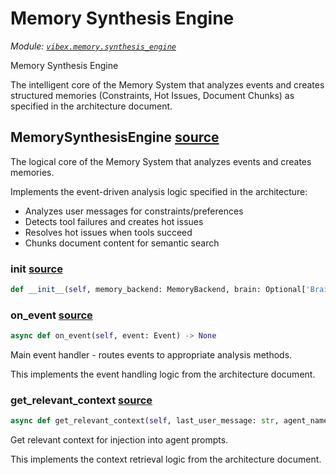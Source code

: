 # Memory Synthesis Engine

_Module: [`vibex.memory.synthesis_engine`](https://github.com/dustland/vibex/blob/main/src/vibex/memory/synthesis_engine.py)_

Memory Synthesis Engine

The intelligent core of the Memory System that analyzes events and creates
structured memories (Constraints, Hot Issues, Document Chunks) as specified
in the architecture document.

## MemorySynthesisEngine <a href="https://github.com/dustland/vibex/blob/main/src/vibex/memory/synthesis_engine.py#L30" class="source-link" title="View source code">source</a>

The logical core of the Memory System that analyzes events and creates memories.

Implements the event-driven analysis logic specified in the architecture:

- Analyzes user messages for constraints/preferences
- Detects tool failures and creates hot issues
- Resolves hot issues when tools succeed
- Chunks document content for semantic search

### **init** <a href="https://github.com/dustland/vibex/blob/main/src/vibex/memory/synthesis_engine.py#L41" class="source-link" title="View source code">source</a>

```python
def __init__(self, memory_backend: MemoryBackend, brain: Optional['Brain'] = None)
```

### on_event <a href="https://github.com/dustland/vibex/blob/main/src/vibex/memory/synthesis_engine.py#L62" class="source-link" title="View source code">source</a>

```python
async def on_event(self, event: Event) -> None
```

Main event handler - routes events to appropriate analysis methods.

This implements the event handling logic from the architecture document.

### get_relevant_context <a href="https://github.com/dustland/vibex/blob/main/src/vibex/memory/synthesis_engine.py#L386" class="source-link" title="View source code">source</a>

```python
async def get_relevant_context(self, last_user_message: str, agent_name: str = None) -> str
```

Get relevant context for injection into agent prompts.

This implements the context retrieval logic from the architecture document.
